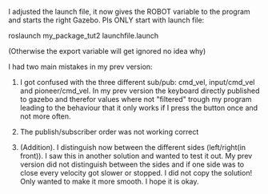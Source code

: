 I adjusted the launch file, it now gives the ROBOT variable to the program and starts the right Gazebo.
Pls ONLY start with launch file:

roslaunch my_package_tut2 launchfile.launch

(Otherwise the export variable will get ignored no idea why)


I had two main mistakes in my prev version:

1) I got confused with the three different sub/pub: cmd_vel, input/cmd_vel and pioneer/cmd_vel. In my prev version the keyboard directly published to gazebo and therefor values where not "filtered" trough my program leading to the behaviour that it only works if I press the button once and not more often.

2) The publish/subscriber order was not working correct

3) (Addition). I distinguish now between the different sides (left/right(in front)). I saw this in another solution and wanted to test it out. My prev version did not distinguish between the sides and if one side was to close every velocity got slower or stopped. I did not copy the solution! Only wanted to make it more smooth. I hope it is okay.
